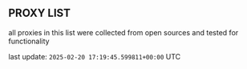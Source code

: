 ## PROXY LIST

all proxies in this list were collected from open sources and tested for functionality

last update: `2025-02-20 17:19:45.599811+00:00` UTC